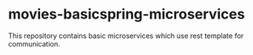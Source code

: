 # movies-basicspring-microservices
 
This repository contains basic microservices which use rest template for communication.
